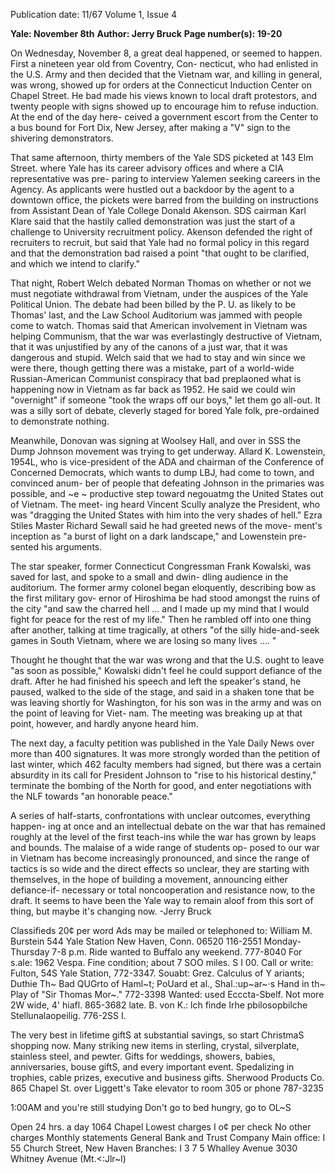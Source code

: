 Publication date: 11/67
Volume 1, Issue 4

**Yale: November 8th**
**Author: Jerry Bruck**
**Page number(s): 19-20**

On Wednesday, November 8, a great deal 
happened, or seemed to happen. First a 
nineteen year old from Coventry, Con-
necticut, who had enlisted in the U.S. 
Army and then decided that the Vietnam 
war, and killing in general, was wrong, 
showed up for orders at the Connecticut 
Induction Center on Chapel Street. He bad 
made his views known to local draft 
protestors, and twenty people with signs 
showed up to encourage him to refuse 
induction. At the end of the day here-
ceived a government escort from the 
Center to a bus bound for Fort Dix, New 
Jersey, after making a "V" sign to the 
shivering demonstrators. 


That same afternoon, thirty members of 
the Yale SDS picketed at 143 Elm Street. 
where Yale has its career advisory offices 
and where a CIA representative was pre-
paring to interview Yalemen seeking 
careers in the Agency. As applicants were 
hustled out a backdoor by the agent to a 
downtown office, the pickets were barred 
from the building on instructions from 
Assistant Dean of Yale College Donald 
Akenson. SDS cairman Karl Klare said 
that the hastily called demonstration was 
just the start of a challenge to University 
recruitment policy. Akenson defended 
the right of recruiters to recruit, but said 
that Yale had no formal policy in this 
regard and that the demonstration bad 
raised a point "that ought to be clarified, 
and which we intend to clarify." 


That night, Robert Welch debated 
Norman Thomas on whether or not we 
must negotiate withdrawal from Vietnam, 
under the auspices of the Yale Political 
Union. The debate had been billed by the 
P. U. as likely to be Thomas' last, and the 
Law School Auditorium was jammed with 
people come to watch. Thomas said that 
American involvement in Vietnam was 
helping Communism, that the war was 
everlastingly destructive of Vietnam, that 
it was unjustified by any of the canons of 
a just war, that it was dangerous and 
stupid. Welch said that we had to stay 
and win since we were there, though 
getting there was a mistake, part of a 
world-wide Russian-American Communist 
conspiracy that bad preplaoned what is 
happening now in Vietnam as far back as 
1952. He said we could win "overnight" 
if someone "took the wraps off our boys," 
let them go all-out. 
It was a silly sort of debate, cleverly 
staged for bored Yale folk, pre-ordained 
to demonstrate nothing. 


Meanwhile, Donovan was signing at 
Woolsey Hall, and over in SSS the Dump 
Johnson movement was trying to get 
underway. Allard K. Lowenstein, 1954L, 
who is vice-president of the ADA and 
chairman of the Conference of Concerned 
Democrats, which wants to dump LBJ, 
had come to town, and convinced anum-
ber of people that defeating Johnson in the 
primaries was possible, and ~e ~ 
productive step toward negouatmg the 
United States out of Vietnam. The meet-
ing heard Vincent Scully analyze the 
President, who was "dragging the United 
States with him into the very shades of 
hell." Ezra Stiles Master Richard Sewall 
said he had greeted news of the move-
ment's inception as "a burst of light on a 
dark landscape," and Lowenstein pre-
sented his arguments. 


The star speaker, former Connecticut 
Congressman Frank Kowalski, was saved 
for last, and spoke to a small and dwin-
dling audience in the auditorium. The 
former army colonel began eloquently, 
describing bow as the first military gov-
ernor of Hiroshima be had stood amongst 
the ruins of the city "and saw the charred 
hell ... and I made up my mind that I 
would fight for peace for the rest of my 
life." Then he rambled off into one thing 
after another, talking at time tragically, 
at others "of the silly hide-and-seek games 
in South Vietnam, where we are losing 
so many lives .... " 


Thought he thought that the war was 
wrong and that the U.S. ought to leave 
"as soon as possible," Kowalski didn't feel 
he could support defiance of the draft. 
After he had finished his speech and left 
the speaker's stand, he paused, walked to 
the side of the stage, and said in a shaken 
tone that be was leaving shortly for 
Washington, for his son was in the army 
and was on the point of leaving for Viet-
nam. The meeting was breaking up at that 
point, however, and hardly anyone heard 
him. 


The next day, a faculty petition was 
published in the Yale Daily News over 
more than 400 signatures. It was more 
strongly worded than the petition of last 
winter, which 462 faculty members had 
signed, but there was a certain absurdity 
in its call for President Johnson to "rise 
to his historical destiny," terminate the 
bombing of the North for good, and enter 
negotiations with the NLF towards "an 
honorable peace." 


A series of half-starts, confrontations 
with unclear outcomes, everything happen-
ing at once and an intellectual debate on 
the war that has remained roughly at the 
level of the first teach-ins while the war 
has grown by leaps and bounds. The 
malaise of a wide range of students op-
posed to our war in Vietnam has become 
increasingly pronounced, and since the 
range of tactics is so wide and the direct 
effects so unclear, they are starting with 
themselves, in the hope of building a 
movement, announcing either defiance-if-
necessary or total noncooperation and 
resistance now, to the draft. It seems to 
have been the Yale way to remain aloof 
from this sort of thing, but maybe it's 
changing now. 
-Jerry Bruck



Classifieds 
20¢ per word 
Ads may be mailed or telephoned to: 
William M. Burstein 
544 Yale Station 
New Haven, Conn. 06520 
116-2551 
Monday-Thursday 7-8 p.m. 
Ride wanted to Buffalo any weekend. 
777-8040 
For s.ale: 1962 Vespa. Fine condition; about 
7 SOO miles. S I 00. Call or write: Fulton, 54S 
Yale Station, 772-3347. 
Souabt: Grez. Calculus of Y ariants; Duthie 
Th~ Bad QUGrto of Haml~t; PoUard et al., 
Shal.:up~ar~·s Hand in th~ Play of "Sir 
Thomas Mor~." 772-3398 
Wanted: used Ecccta-Sbelf. Not more 2W 
wide, 4' hiafl. 865-3682 late. 
B. von K.: lch finde Irhe pbilosopbilche 
Stellunalaopeilig. 776-2SS I.


The very best in lifetime giftS at 
substantial savings, so start 
ChristmaS shopping now. 
Many striking new items in 
sterling, crystal, silverplate, 
stainless steel, and pewter. 
Gifts for weddings, showers, 
babies, anniversaries, bouse giftS, 
and every important event. 
Spedalizing in trophies, cable 
prizes, executive and business 
gifts. 
Sherwood Products Co. 
865 Chapel St. over Liggett's 
Take elevator to room 305 
or phone 787-3235


1:00AM and 
you're still studying 
Don't go to bed 
hungry, go to 
OL~S 


Open 24 hrs. a day 
1064 Chapel 
Lowest charges 
I o¢ per check 
No other charges 
Monthly statements 
General Bank 
and Trust 
Company 
Main office: 
I 55 Church Street, New Haven 
Branches: 
I 3 7 5 Whalley Avenue 
3030 Whitney Avenue 
(Mt.<:Jlr~l)